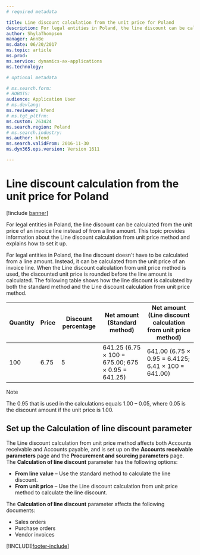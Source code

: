 ```yaml
---
# required metadata

title: Line discount calculation from the unit price for Poland
description: For legal entities in Poland, the line discount can be calculated from the unit price of an invoice line instead of from a line amount. This topic provides information about the Line discount calculation from unit price method and explains how to set it up.
author: ShylaThompson
manager: AnnBe
ms.date: 06/20/2017
ms.topic: article
ms.prod: 
ms.service: dynamics-ax-applications
ms.technology: 

# optional metadata

# ms.search.form: 
# ROBOTS: 
audience: Application User
# ms.devlang: 
ms.reviewer: kfend
# ms.tgt_pltfrm: 
ms.custom: 263424
ms.search.region: Poland
# ms.search.industry: 
ms.author: kfend
ms.search.validFrom: 2016-11-30
ms.dyn365.ops.version: Version 1611

---
```


# Line discount calculation from the unit price for Poland

[!include [banner](../includes/banner.md)]

For legal entities in Poland, the line discount can be calculated from the unit price of an invoice line instead of from a line amount. This topic provides information about the Line discount calculation from unit price method and explains how to set it up.

For legal entities in Poland, the line discount doesn't have to be calculated from a line amount. Instead, it can be calculated from the unit price of an invoice line. When the Line discount calculation from unit price method is used, the discounted unit price is rounded before the line amount is calculated. The following table shows how the line discount is calculated by both the standard method and the Line discount calculation from unit price method.

|Quantity|Price|Discount percentage|Net amount (Standard method)|Net amount (Line discount calculation from unit price method)|
|--------|-----|-------------------|---------------|------------------------------------------------|
|100     |6.75 |5                  |641.25 (6.75 × 100 = 675.00; 675 × 0.95 = 641.25)|641.00 (6.75 × 0.95 = 6.4125; 6.41 × 100 = 641.00)|

> [!NOTE]
> The 0.95 that is used in the calculations equals 1.00 – 0.05, where 0.05 is the discount amount if the unit price is 1.00.

## Set up the Calculation of line discount parameter
The Line discount calculation from unit price method affects both Accounts receivable and Accounts payable, and is set up on the **Accounts receivable parameters** page and the **Procurement and sourcing parameters** page. The **Calculation of line discount** parameter has the following options:

-   **From line value** – Use the standard method to calculate the line discount.
-   **From unit price** – Use the Line discount calculation from unit price method to calculate the line discount.

The **Calculation of line discount** parameter affects the following documents:

-   Sales orders
-   Purchase orders
-   Vendor invoices






[!INCLUDE[footer-include](../../includes/footer-banner.md)]